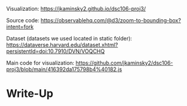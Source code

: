 Visualization: https://jkaminsky2.github.io/dsc106-proj3/

Source code: https://observablehq.com/@d3/zoom-to-bounding-box?intent=fork

Dataset (datasets we used located in static folder): https://dataverse.harvard.edu/dataset.xhtml?persistentId=doi:10.7910/DVN/VOQCHQ

Main code for visualization: https://github.com/jkaminsky2/dsc106-proj3/blob/main/416392da175798b4%40182.js

# Write-Up
